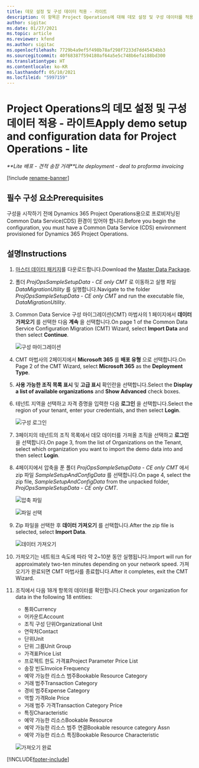 ```yaml
---
title: 데모 설정 및 구성 데이터 적용 - 라이트
description: 이 항목은 Project Operations에 대해 데모 설정 및 구성 데이터를 적용하는 방법에 대한 정보를 제공합니다.
author: sigitac
ms.date: 01/27/2021
ms.topic: article
ms.reviewer: kfend
ms.author: sigitac
ms.openlocfilehash: 7729b4a9ef5f498b78af298f7233d7dd45434bb3
ms.sourcegitcommit: 40f68387f594180af64a5e5c748b6efa188bd300
ms.translationtype: HT
ms.contentlocale: ko-KR
ms.lasthandoff: 05/10/2021
ms.locfileid: "5997159"
---
```

# <a name="apply-demo-setup-and-configuration-data-for-project-operations---lite"></a><span data-ttu-id="ef35c-103">Project Operations의 데모 설정 및 구성 데이터 적용 - 라이트</span><span class="sxs-lookup"><span data-stu-id="ef35c-103">Apply demo setup and configuration data for Project Operations - lite</span></span> 

<span data-ttu-id="ef35c-104">_\*\*Lite 배포 - 견적 송장 거래_</span><span class="sxs-lookup"><span data-stu-id="ef35c-104">_\*\*Lite deployment - deal to proforma invoicing_</span></span>

[!include [rename-banner](~/includes/cc-data-platform-banner.md)]

## <a name="prerequisites"></a><span data-ttu-id="ef35c-105">필수 구성 요소</span><span class="sxs-lookup"><span data-stu-id="ef35c-105">Prerequisites</span></span>

<span data-ttu-id="ef35c-106">구성을 시작하기 전에 Dynamics 365 Project Operations용으로 프로비저닝된 Common Data Service(CDS) 환경이 있어야 합니다.</span><span class="sxs-lookup"><span data-stu-id="ef35c-106">Before you begin the configuration, you must have a Common Data Service (CDS) environment provisioned for Dynamics 365 Project Operations.</span></span>


## <a name="instructions"></a><span data-ttu-id="ef35c-107">설명</span><span class="sxs-lookup"><span data-stu-id="ef35c-107">Instructions</span></span>

1. <span data-ttu-id="ef35c-108">[마스터 데이터 패키지](https://download.microsoft.com/download/3/4/1/341bf279-a64f-4baa-af31-ce624859b518/ProjOpsSampleSetupData-%20CE%20only.zip)를 다운로드합니다.</span><span class="sxs-lookup"><span data-stu-id="ef35c-108">Download the [Master Data Package](https://download.microsoft.com/download/3/4/1/341bf279-a64f-4baa-af31-ce624859b518/ProjOpsSampleSetupData-%20CE%20only.zip).</span></span> 
2. <span data-ttu-id="ef35c-109">폴더 *ProjOpsSampleSetupData - CE only CMT* 로 이동하고 실행 파일 *DataMigrationUtility* 를 실행합니다.</span><span class="sxs-lookup"><span data-stu-id="ef35c-109">Navigate to the folder *ProjOpsSampleSetupData - CE only CMT* and run the executable file, *DataMigrationUtility*.</span></span>
3. <span data-ttu-id="ef35c-110">Common Data Service 구성 마이그레이션(CMT) 마법사의 1 페이지에서 **데이터 가져오기** 를 선택한 다음 **계속** 을 선택합니다.</span><span class="sxs-lookup"><span data-stu-id="ef35c-110">On page 1 of the Common Data Service Configuration Migration (CMT) Wizard, select **Import Data** and then select **Continue**.</span></span>

    ![구성 마이그레이션](./media/1ConfigurationMigration.png)

4. <span data-ttu-id="ef35c-112">CMT 마법사의 2페이지에서 **Microsoft 365** 를 **배포 유형** 으로 선택합니다.</span><span class="sxs-lookup"><span data-stu-id="ef35c-112">On Page 2 of the CMT Wizard, select **Microsoft 365** as the **Deployment Type**.</span></span>
5. <span data-ttu-id="ef35c-113">**사용 가능한 조직 목록 표시** 및 **고급 표시** 확인란을 선택합니다.</span><span class="sxs-lookup"><span data-stu-id="ef35c-113">Select the **Display a list of available organizations** and **Show Advanced** check boxes.</span></span>
6. <span data-ttu-id="ef35c-114">테넌트 지역을 선택하고 자격 증명을 입력한 다음 **로그인** 을 선택합니다.</span><span class="sxs-lookup"><span data-stu-id="ef35c-114">Select the region of your tenant, enter your credentials, and then select **Login**.</span></span>

   ![구성 로그인](./media/2ConfigurationSignin.png)

7. <span data-ttu-id="ef35c-116">3페이지의 테넌트의 조직 목록에서 데모 데이터를 가져올 조직을 선택하고 **로그인** 을 선택합니다.</span><span class="sxs-lookup"><span data-stu-id="ef35c-116">On page 3, from the list of Organizations on the Tenant, select which organization you want to import the demo data into and then select **Login**.</span></span>
8. <span data-ttu-id="ef35c-117">4페이지에서 압축을 푼 폴더 *ProjOpsSampleSetupData - CE only CMT* 에서 zip 파일 *SampleSetupAndConfigData* 를 선택합니다.</span><span class="sxs-lookup"><span data-stu-id="ef35c-117">On page 4, select the zip file, *SampleSetupAndConfigData* from the unpacked folder, *ProjOpsSampleSetupData - CE only CMT*.</span></span>

   ![압축 파일](./media/3ZipFile.png)

   ![파일 선택](./media/4SelectAFile.png)

9. <span data-ttu-id="ef35c-120">Zip 파일을 선택한 후 **데이터 가져오기** 를 선택합니다.</span><span class="sxs-lookup"><span data-stu-id="ef35c-120">After the zip file is selected, select **Import Data**.</span></span>

   ![데이터 가져오기](./media/5ImportData.png)

10. <span data-ttu-id="ef35c-122">가져오기는 네트워크 속도에 따라 약 2~10분 동안 실행됩니다.</span><span class="sxs-lookup"><span data-stu-id="ef35c-122">Import will run for approximately two-ten minutes depending on your network speed.</span></span> <span data-ttu-id="ef35c-123">가져오기가 완료되면 CMT 마법사를 종료합니다.</span><span class="sxs-lookup"><span data-stu-id="ef35c-123">After it completes, exit the CMT Wizard.</span></span> 
11. <span data-ttu-id="ef35c-124">조직에서 다음 18개 항목의 데이터를 확인합니다.</span><span class="sxs-lookup"><span data-stu-id="ef35c-124">Check your organization for data in the following 18 entities:</span></span>

    -   <span data-ttu-id="ef35c-125">통화</span><span class="sxs-lookup"><span data-stu-id="ef35c-125">Currency</span></span>
    -   <span data-ttu-id="ef35c-126">어카운트</span><span class="sxs-lookup"><span data-stu-id="ef35c-126">Account</span></span>
    -   <span data-ttu-id="ef35c-127">조직 구성 단위</span><span class="sxs-lookup"><span data-stu-id="ef35c-127">Organizational Unit</span></span>
    -   <span data-ttu-id="ef35c-128">연락처</span><span class="sxs-lookup"><span data-stu-id="ef35c-128">Contact</span></span>
    -   <span data-ttu-id="ef35c-129">단위</span><span class="sxs-lookup"><span data-stu-id="ef35c-129">Unit</span></span>
    -   <span data-ttu-id="ef35c-130">단위 그룹</span><span class="sxs-lookup"><span data-stu-id="ef35c-130">Unit Group</span></span>
    -   <span data-ttu-id="ef35c-131">가격표</span><span class="sxs-lookup"><span data-stu-id="ef35c-131">Price List</span></span>
    -   <span data-ttu-id="ef35c-132">프로젝트 한도 가격표</span><span class="sxs-lookup"><span data-stu-id="ef35c-132">Project Parameter Price List</span></span> 
    -   <span data-ttu-id="ef35c-133">송장 빈도</span><span class="sxs-lookup"><span data-stu-id="ef35c-133">Invoice Frequency</span></span>
    -   <span data-ttu-id="ef35c-134">예약 가능한 리소스 범주</span><span class="sxs-lookup"><span data-stu-id="ef35c-134">Bookable Resource Category</span></span>
    -   <span data-ttu-id="ef35c-135">거래 범주</span><span class="sxs-lookup"><span data-stu-id="ef35c-135">Transaction Category</span></span>
    -   <span data-ttu-id="ef35c-136">경비 범주</span><span class="sxs-lookup"><span data-stu-id="ef35c-136">Expense Category</span></span>
    -   <span data-ttu-id="ef35c-137">역할 가격</span><span class="sxs-lookup"><span data-stu-id="ef35c-137">Role Price</span></span>
    -   <span data-ttu-id="ef35c-138">거래 범주 가격</span><span class="sxs-lookup"><span data-stu-id="ef35c-138">Transaction Category Price</span></span>
    -   <span data-ttu-id="ef35c-139">특징</span><span class="sxs-lookup"><span data-stu-id="ef35c-139">Characteristic</span></span>
    -   <span data-ttu-id="ef35c-140">예약 가능한 리소스</span><span class="sxs-lookup"><span data-stu-id="ef35c-140">Bookable Resource</span></span>
    -   <span data-ttu-id="ef35c-141">예약 가능한 리소스 범주 연결</span><span class="sxs-lookup"><span data-stu-id="ef35c-141">Bookable resource category Assn</span></span>
    -   <span data-ttu-id="ef35c-142">예약 가능한 리소스 특징</span><span class="sxs-lookup"><span data-stu-id="ef35c-142">Bookable Resource Characteristic</span></span>

    ![가져오기 완료](./media/6CompleteImport.png)


[!INCLUDE[footer-include](../includes/footer-banner.md)]
